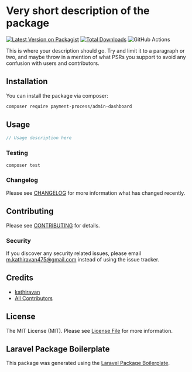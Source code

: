 # Very short description of the package

[![Latest Version on Packagist](https://img.shields.io/packagist/v/payment-process/admin-dashboard.svg?style=flat-square)](https://packagist.org/packages/payment-process/admin-dashboard)
[![Total Downloads](https://img.shields.io/packagist/dt/payment-process/admin-dashboard.svg?style=flat-square)](https://packagist.org/packages/payment-process/admin-dashboard)
![GitHub Actions](https://github.com/payment-process/admin-dashboard/actions/workflows/main.yml/badge.svg)

This is where your description should go. Try and limit it to a paragraph or two, and maybe throw in a mention of what PSRs you support to avoid any confusion with users and contributors.

## Installation

You can install the package via composer:

```bash
composer require payment-process/admin-dashboard
```

## Usage

```php
// Usage description here
```

### Testing

```bash
composer test
```

### Changelog

Please see [CHANGELOG](CHANGELOG.md) for more information what has changed recently.

## Contributing

Please see [CONTRIBUTING](CONTRIBUTING.md) for details.

### Security

If you discover any security related issues, please email m.kathiravan475@gmail.com instead of using the issue tracker.

## Credits

-   [kathiravan](https://github.com/payment-process)
-   [All Contributors](../../contributors)

## License

The MIT License (MIT). Please see [License File](LICENSE.md) for more information.

## Laravel Package Boilerplate

This package was generated using the [Laravel Package Boilerplate](https://laravelpackageboilerplate.com).
